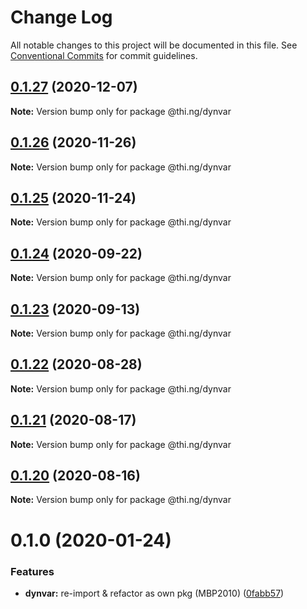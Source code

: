 # Change Log

All notable changes to this project will be documented in this file.
See [Conventional Commits](https://conventionalcommits.org) for commit guidelines.

## [0.1.27](https://github.com/thi-ng/umbrella/compare/@thi.ng/dynvar@0.1.26...@thi.ng/dynvar@0.1.27) (2020-12-07)

**Note:** Version bump only for package @thi.ng/dynvar





## [0.1.26](https://github.com/thi-ng/umbrella/compare/@thi.ng/dynvar@0.1.25...@thi.ng/dynvar@0.1.26) (2020-11-26)

**Note:** Version bump only for package @thi.ng/dynvar





## [0.1.25](https://github.com/thi-ng/umbrella/compare/@thi.ng/dynvar@0.1.24...@thi.ng/dynvar@0.1.25) (2020-11-24)

**Note:** Version bump only for package @thi.ng/dynvar





## [0.1.24](https://github.com/thi-ng/umbrella/compare/@thi.ng/dynvar@0.1.23...@thi.ng/dynvar@0.1.24) (2020-09-22)

**Note:** Version bump only for package @thi.ng/dynvar





## [0.1.23](https://github.com/thi-ng/umbrella/compare/@thi.ng/dynvar@0.1.22...@thi.ng/dynvar@0.1.23) (2020-09-13)

**Note:** Version bump only for package @thi.ng/dynvar





## [0.1.22](https://github.com/thi-ng/umbrella/compare/@thi.ng/dynvar@0.1.21...@thi.ng/dynvar@0.1.22) (2020-08-28)

**Note:** Version bump only for package @thi.ng/dynvar





## [0.1.21](https://github.com/thi-ng/umbrella/compare/@thi.ng/dynvar@0.1.20...@thi.ng/dynvar@0.1.21) (2020-08-17)

**Note:** Version bump only for package @thi.ng/dynvar





## [0.1.20](https://github.com/thi-ng/umbrella/compare/@thi.ng/dynvar@0.1.19...@thi.ng/dynvar@0.1.20) (2020-08-16)

**Note:** Version bump only for package @thi.ng/dynvar





# 0.1.0 (2020-01-24)

### Features

* **dynvar:** re-import & refactor as own pkg (MBP2010) ([0fabb57](https://github.com/thi-ng/umbrella/commit/0fabb57f386ad92ce81970c53d02993a8fb102c0))
